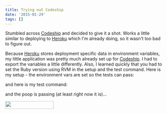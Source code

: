 ```yaml
---
title: Trying out Codeship
date: '2015-01-29'
tags: []
---
```


Stumbled across <a href="https://codeship.com/">Codeship</a> and decided to give it a shot. Works a little similar to deploying to <a href="http://heroku.com">Heroku</a> which I'm already doing, so it wasn't too bad to figure out.

Because <a href="http://heroku.com">Heroku</a> stores deployment specific data in environment variables, my little application was pretty much already set up for <a href="https://codeship.com/">Codeship</a>. I had to export the variables a little differently. Also, I learned quickly that you had to set the Ruby version using RVM in the setup and the test command. Here is my setup - the environment vars are set so the tests can pass:
<script src="https://gist.github.com/funkfinger/dba9dedc81de4d6bf40e.js"></script>

and here is my test command:
<script src="https://gist.github.com/funkfinger/83c1e0cf92ad914e90d6.js"></script>

and the poop is passing (at least right now it is)...

<img src="https://codeship.com/projects/f02f65f0-88d1-0132-dcd4-3ae5e43a70a3/status?branch=master" width="155" height="25" class="alignnone" />
